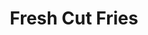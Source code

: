 ---
title: "Fresh Cut Fries"
description: "Lightly seasoned"
price_s: "4"
price_l: "7"
weight: "1"
hidden: true
---